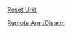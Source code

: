 <script src="/qrcodejs/qrcode.min.js"></script>

<script>
(function() {
    document.getElementsByTagName("header")[0].innerHTML = '<p id="code-desc"></p><div id="qrcode"></div>';
    const qr = document.getElementById("qrcode");
    const setupBtn = document.getElementById("setup-btn");
    const resetBtn = document.getElementById("reset-btn");
    const codeDesc = document.getElementById("code-desc");
    const qrCode = new QRCode(qr, {
        text: "test",
        width: 128,
        height: 128,
        colorDark : "#000000",
        colorLight : "#ffffff",
    });
    qrCode.clear();
    const makeCode = (function(content, description) {
        qrCode.clear();
        qrCode.makeCode(content);
        codeDesc.innerHTML = description;
    });
    var progress = 0;
    const buttonName = (function() {
        if (!progress) {
            setupBtn.innerHTML = "Begin Setup";
        } else {
            setupBtn.innerHTML = "Next Step";
        }
    });
    setupBtn.onclick = (function() {
        switch (progress) {
            case 0:
                const wifi = prompt("Enter your wifi password");
                if (wifi !== null) {
                    makeCode(wifi, "wifi password");
                }
                progress++;
                break;
            case 1:
                const phone = prompt("Enter your phone number (starting with +27)");
                if (phone !== null) {
                    makeCode(phone, "phone number");
                }
                progress++;
                break;
            case 2:
                const email = prompt("Enter your email address");
                if (email !== null) {
                    makeCode(email, "email address");
                }
                progress++;
                break;
            default:
                alert("Setup complete! You will receive an email confirmation.");
                progress = 0;
                break;
        }
        buttonName();
    });
    reset.onclick = (function() {
        const pin = prompt("his QR code will clear all settings and reset the device. Enter your device pin");
        if (pin !== null) {
            makeCode(pin, "reset device");
        }
    });
    buttonName();
})();
</script>

<p><a id="setup-btn" href="#"></a></p>
<p><a id="reset-btn" href="#">Reset Unit</a></p>
<p><a href="http://18.208.169.168:5000/">Remote Arm/Disarm</a></p>
